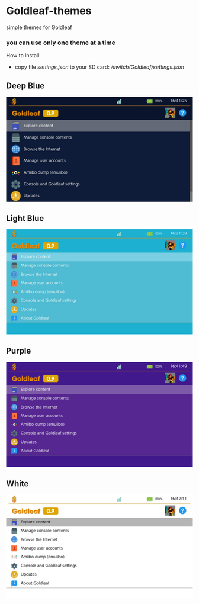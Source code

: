 # Goldleaf-themes

simple themes for Goldleaf

### you can use only one theme at a time

How to install:

- copy file *settings.json* to your SD card: */switch/Goldleaf/settings.json*

## Deep Blue
![image1](/zReadmePics/deepblue.jpg)

## Light Blue
![image2](/zReadmePics/lightblue.jpg)

## Purple
![image3](/zReadmePics/purple.jpg)

## White
![image4](/zReadmePics/white.jpg)

